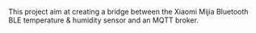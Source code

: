 This project aim at creating a bridge between the Xiaomi Mijia Bluetooth BLE temperature & humidity sensor and an MQTT broker.

